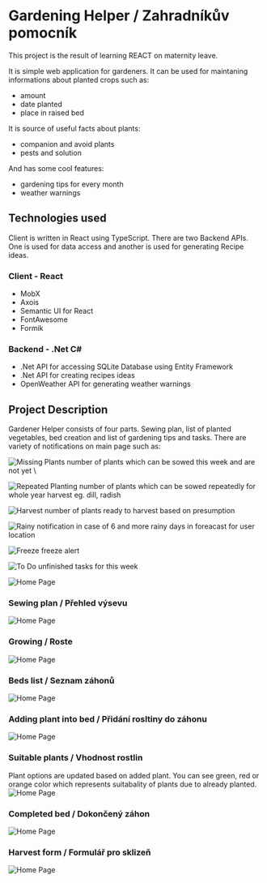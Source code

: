 # Gardening Helper / Zahradníkův pomocník
This project is the result of learning REACT on maternity leave. 

It is simple web application for gardeners. It can be used for maintaning informations about planted crops such as:
- amount
- date planted
- place in raised bed 
 
It is source of useful facts about plants:
- companion and avoid plants
- pests and solution 

And has some cool features:
- gardening tips for every month
- weather warnings

## Technologies used
Client is written in React using TypeScript. There are two Backend APIs. One is used for data access and another is used for generating Recipe ideas.
### Client - React
- MobX
- Axois
- Semantic UI for React
- FontAwesome
- Formik

### Backend - .Net C#
- .Net API for accessing SQLite Database using Entity Framework
- .Net API for creating recipes ideas
- OpenWeather API for generating weather warnings

## Project Description
Gardener Helper consists of four parts. Sewing plan, list of planted vegetables, bed creation and list of gardening tips and tasks. There are variety of notifications on main page such as:

![Missing Plants](/docs/missing.PNG) number of plants which can be sowed this week and are not yet \

![Repeated Planting](/docs/repeated.PNG) number of plants which can be sowed repeatedly for whole year harvest eg. dill, radish 

![Harvest](/docs/harvest.PNG) number of plants ready to harvest based on presumption 


![Rainy](/docs/rainy.PNG) notification in case of 6 and more rainy days in foreacast for user location

![Freeze](/docs/freeze.PNG) freeze alert

![To Do](/docs/todo.PNG) unfinished tasks for this week 

![Home Page](/docs/home.PNG)

### Sewing plan / Přehled výsevu

![Home Page](/docs/sewing_plan.PNG)

### Growing / Roste
![Home Page](/docs/records.PNG)

### Beds list / Seznam záhonů
![Home Page](/docs/beds.PNG)

### Adding plant into bed / Přidání rosltiny do záhonu
![Home Page](/docs/bed_plant_add.PNG)
### Suitable plants / Vhodnost rostlin
Plant options are updated based on added plant. You can see green, red or orange color which represents suitabality of plants due to already planted. 
![Home Page](/docs/bed_plants_hints.PNG)
### Completed bed / Dokončený záhon
![Home Page](/docs/completed_bed.PNG)
### Harvest form / Formulář pro sklizeň
![Home Page](/docs/next_possible_plants.PNG)
